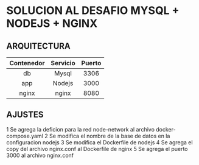 # SOLUCION AL DESAFIO MYSQL + NODEJS + NGINX

## ARQUITECTURA

| Contenedor | Servicio | Puerto |
|:----------:|:--------:|:------:|
|     db     |   Mysql  |  3306  |
|     app    |  Nodejs  |  3000  |
|    nginx   |   nginx  |  8080  |

## AJUSTES


1 Se agrega la deficion para la red node-network al archivo docker-compose.yaml
2 Se modifica el nombre de la base de datos en la configuracion nodejs
3 Se modifica el Dockerfile de nodejs
4 Se agrega el copy del archivo nginx.conf al Dockerfile de nginx
5 Se agrega el puerto 3000 al archivo nginx.conf